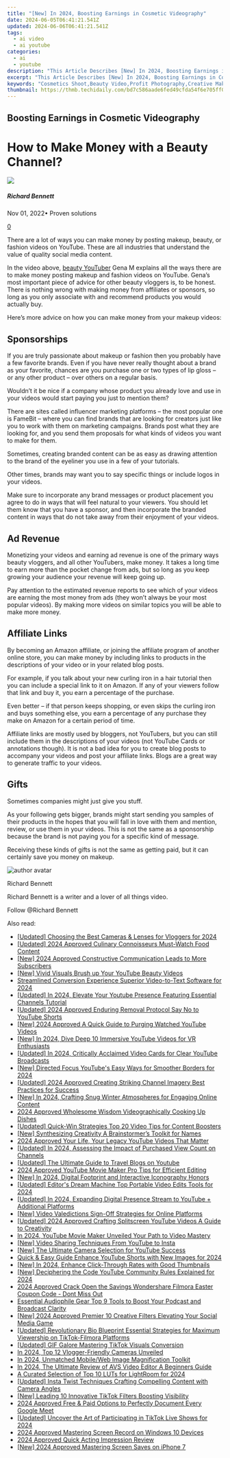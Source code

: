 ```yaml
---
title: "[New] In 2024, Boosting Earnings in Cosmetic Videography"
date: 2024-06-05T06:41:21.541Z
updated: 2024-06-06T06:41:21.541Z
tags:
  - ai video
  - ai youtube
categories:
  - ai
  - youtube
description: "This Article Describes [New] In 2024, Boosting Earnings in Cosmetic Videography"
excerpt: "This Article Describes [New] In 2024, Boosting Earnings in Cosmetic Videography"
keywords: "Cosmetics Shoot,Beauty Video,Profit Photography,Creative Makeup,VFX Cosmetics,Earn Vid Shots,Beauty Filming"
thumbnail: https://thmb.techidaily.com/bd7c586aade6fed49cfda54f6e705ff08c3876c36db98184cb0c5aec1615decc.jpg
---
```


## Boosting Earnings in Cosmetic Videography

# How to Make Money with a Beauty Channel?

![](https://images.wondershare.com/filmora/article-images/richard-bennett.jpg)

##### Richard Bennett

 Nov 01, 2022• Proven solutions

[0](#commentsBoxSeoTemplate)

There are a lot of ways you can make money by posting makeup, beauty, or fashion videos on YouTube. These are all industries that understand the value of quality social media content.

 In the video above, [beauty YouTuber](https://tools.techidaily.com/wondershare/filmora/download/) Gena M explains all the ways there are to make money posting makeup and fashion videos on YouTube. Gena’s most important piece of advice for other beauty vloggers is, to be honest. There is nothing wrong with making money from affiliates or sponsors, so long as you only associate with and recommend products you would actually buy.

Here’s more advice on how you can make money from your makeup videos:

## Sponsorships

If you are truly passionate about makeup or fashion then you probably have a few favorite brands. Even if you have never really thought about a brand as your favorite, chances are you purchase one or two types of lip gloss – or any other product – over others on a regular basis.

Wouldn’t it be nice if a company whose product you already love and use in your videos would start paying you just to mention them?

There are sites called influencer marketing platforms – the most popular one is FameBit – where you can find brands that are looking for creators just like you to work with them on marketing campaigns. Brands post what they are looking for, and you send them proposals for what kinds of videos you want to make for them.

Sometimes, creating branded content can be as easy as drawing attention to the brand of the eyeliner you use in a few of your tutorials.

Other times, brands may want you to say specific things or include logos in your videos.

Make sure to incorporate any brand messages or product placement you agree to do in ways that will feel natural to your viewers. You should let them know that you have a sponsor, and then incorporate the branded content in ways that do not take away from their enjoyment of your videos.

## Ad Revenue

Monetizing your videos and earning ad revenue is one of the primary ways beauty vloggers, and all other YouTubers, make money. It takes a long time to earn more than the pocket change from ads, but so long as you keep growing your audience your revenue will keep going up.

Pay attention to the estimated revenue reports to see which of your videos are earning the most money from ads (they won’t always be your most popular videos). By making more videos on similar topics you will be able to make more money.

## Affiliate Links

By becoming an Amazon affiliate, or joining the affiliate program of another online store, you can make money by including links to products in the descriptions of your video or in your related blog posts.

For example, if you talk about your new curling iron in a hair tutorial then you can include a special link to it on Amazon. If any of your viewers follow that link and buy it, you earn a percentage of the purchase.

Even better – if that person keeps shopping, or even skips the curling iron and buys something else, you earn a percentage of any purchase they make on Amazon for a certain period of time.

Affiliate links are mostly used by bloggers, not YouTubers, but you can still include them in the descriptions of your videos (not YouTube Cards or annotations though). It is not a bad idea for you to create blog posts to accompany your videos and post your affiliate links. Blogs are a great way to generate traffic to your videos.

## Gifts

Sometimes companies might just give you stuff.

As your following gets bigger, brands might start sending you samples of their products in the hopes that you will fall in love with them and mention, review, or use them in your videos. This is not the same as a sponsorship because the brand is not paying you for a specific kind of message.

Receiving these kinds of gifts is not the same as getting paid, but it can certainly save you money on makeup.

![author avatar](https://images.wondershare.com/filmora/article-images/richard-bennett.jpg)

Richard Bennett

Richard Bennett is a writer and a lover of all things video.

Follow @Richard Bennett

<span class="atpl-alsoreadstyle">Also read:</span>
<div><ul>
<li><a href="https://facebook-record-videos.techidaily.com/updated-choosing-the-best-cameras-and-lenses-for-vloggers-for-2024/"><u>[Updated] Choosing the Best Cameras & Lenses for Vloggers for 2024</u></a></li>
<li><a href="https://facebook-record-videos.techidaily.com/updated-2024-approved-culinary-connoisseurs-must-watch-food-content/"><u>[Updated] 2024 Approved  Culinary Connoisseurs  Must-Watch Food Content</u></a></li>
<li><a href="https://facebook-record-videos.techidaily.com/new-2024-approved-constructive-communication-leads-to-more-subscribers/"><u>[New] 2024 Approved  Constructive Communication Leads to More Subscribers</u></a></li>
<li><a href="https://facebook-record-videos.techidaily.com/new-vivid-visuals-brush-up-your-youtube-beauty-videos/"><u>[New] Vivid Visuals  Brush up Your YouTube Beauty Videos</u></a></li>
<li><a href="https://facebook-record-videos.techidaily.com/streamlined-conversion-experience-superior-video-to-text-software-for-2024/"><u>Streamlined Conversion Experience  Superior Video-to-Text Software for 2024</u></a></li>
<li><a href="https://facebook-record-videos.techidaily.com/updated-in-2024-elevate-your-youtube-presence-featuring-essential-channels-tutorial/"><u>[Updated] In 2024, Elevate Your Youtube Presence  Featuring Essential Channels Tutorial</u></a></li>
<li><a href="https://facebook-record-videos.techidaily.com/updated-2024-approved-enduring-removal-protocol-say-no-to-youtube-shorts/"><u>[Updated] 2024 Approved  Enduring Removal Protocol  Say No to YouTube Shorts</u></a></li>
<li><a href="https://facebook-record-videos.techidaily.com/new-2024-approved-a-quick-guide-to-purging-watched-youtube-videos/"><u>[New] 2024 Approved  A Quick Guide to Purging Watched YouTube Videos</u></a></li>
<li><a href="https://facebook-record-videos.techidaily.com/new-in-2024-dive-deep-10-immersive-youtube-videos-for-vr-enthusiasts/"><u>[New] In 2024, Dive Deep  10 Immersive YouTube Videos for VR Enthusiasts</u></a></li>
<li><a href="https://facebook-record-videos.techidaily.com/updated-in-2024-critically-acclaimed-video-cards-for-clear-youtube-broadcasts/"><u>[Updated] In 2024, Critically Acclaimed Video Cards for Clear YouTube Broadcasts</u></a></li>
<li><a href="https://facebook-record-videos.techidaily.com/new-directed-focus-youtubes-easy-ways-for-smoother-borders-for-2024/"><u>[New] Directed Focus  YouTube's Easy Ways for Smoother Borders for 2024</u></a></li>
<li><a href="https://facebook-record-videos.techidaily.com/updated-2024-approved-creating-striking-channel-imagery-best-practices-for-success/"><u>[Updated] 2024 Approved  Creating Striking Channel Imagery  Best Practices for Success</u></a></li>
<li><a href="https://facebook-record-videos.techidaily.com/new-in-2024-crafting-snug-winter-atmospheres-for-engaging-online-content/"><u>[New] In 2024, Crafting Snug Winter Atmospheres for Engaging Online Content</u></a></li>
<li><a href="https://facebook-record-videos.techidaily.com/2024-approved-wholesome-wisdom-videographically-cooking-up-dishes/"><u>2024 Approved  Wholesome Wisdom  Videographically Cooking Up Dishes</u></a></li>
<li><a href="https://facebook-record-videos.techidaily.com/updated-quick-win-strategies-top-20-video-tips-for-content-boosters/"><u>[Updated] Quick-Win Strategies  Top 20 Video Tips for Content Boosters</u></a></li>
<li><a href="https://facebook-record-videos.techidaily.com/new-synthesizing-creativity-a-brainstormers-toolkit-for-names/"><u>[New] Synthesizing Creativity  A Brainstormer’s Toolkit for Names</u></a></li>
<li><a href="https://facebook-record-videos.techidaily.com/2024-approved-your-life-your-legacy-youtube-videos-that-matter/"><u>2024 Approved  Your Life, Your Legacy  YouTube Videos That Matter</u></a></li>
<li><a href="https://facebook-record-videos.techidaily.com/updated-in-2024-assessing-the-impact-of-purchased-view-count-on-channels/"><u>[Updated] In 2024, Assessing the Impact of Purchased View Count on Channels</u></a></li>
<li><a href="https://facebook-record-videos.techidaily.com/updated-the-ultimate-guide-to-travel-blogs-on-youtube/"><u>[Updated] The Ultimate Guide to Travel Blogs on Youtube</u></a></li>
<li><a href="https://facebook-record-videos.techidaily.com/2024-approved-youtube-movie-maker-pro-tips-for-efficient-editing/"><u>2024 Approved  YouTube Movie Maker Pro Tips for Efficient Editing</u></a></li>
<li><a href="https://facebook-record-videos.techidaily.com/new-in-2024-digital-footprint-and-interactive-iconography-honors/"><u>[New] In 2024, Digital Footprint and Interactive Iconography Honors</u></a></li>
<li><a href="https://facebook-record-videos.techidaily.com/updated-editors-dream-machine-top-portable-video-edits-tools-for-2024/"><u>[Updated] Editor's Dream Machine  Top Portable Video Edits Tools for 2024</u></a></li>
<li><a href="https://facebook-record-videos.techidaily.com/updated-in-2024-expanding-digital-presence-stream-to-youtube-plus-additional-platforms/"><u>[Updated] In 2024, Expanding Digital Presence  Stream to YouTube + Additional Platforms</u></a></li>
<li><a href="https://facebook-record-videos.techidaily.com/new-video-valedictions-sign-off-strategies-for-online-platforms/"><u>[New] Video Valedictions  Sign-Off Strategies for Online Platforms</u></a></li>
<li><a href="https://facebook-record-videos.techidaily.com/updated-2024-approved-crafting-splitscreen-youtube-videos-a-guide-to-creativity/"><u>[Updated] 2024 Approved  Crafting Splitscreen YouTube Videos  A Guide to Creativity</u></a></li>
<li><a href="https://facebook-record-videos.techidaily.com/in-2024-youtube-movie-maker-unveiled-your-path-to-video-mastery/"><u>In 2024, YouTube Movie Maker Unveiled  Your Path to Video Mastery</u></a></li>
<li><a href="https://facebook-record-videos.techidaily.com/new-video-sharing-techniques-from-youtube-to-insta/"><u>[New] Video Sharing Techniques From YouTube to Insta</u></a></li>
<li><a href="https://facebook-record-videos.techidaily.com/new-the-ultimate-camera-selection-for-youtube-success/"><u>[New] The Ultimate Camera Selection for YouTube Success</u></a></li>
<li><a href="https://facebook-record-videos.techidaily.com/quick-and-easy-guide-enhance-youtube-shorts-with-new-images-for-2024/"><u>Quick & Easy Guide  Enhance YouTube Shorts with New Images for 2024</u></a></li>
<li><a href="https://facebook-record-videos.techidaily.com/new-in-2024-enhance-click-through-rates-with-good-thumbnails/"><u>[New] In 2024, Enhance Click-Through Rates with Good Thumbnails</u></a></li>
<li><a href="https://facebook-record-videos.techidaily.com/new-deciphering-the-code-youtube-community-rules-explained-for-2024/"><u>[New] Deciphering the Code  YouTube Community Rules Explained for 2024</u></a></li>
<li><a href="https://video-creation-software.techidaily.com/2024-approved-crack-open-the-savings-wondershare-filmora-easter-coupon-code-dont-miss-out/"><u>2024 Approved Crack Open the Savings Wondershare Filmora Easter Coupon Code - Dont Miss Out</u></a></li>
<li><a href="https://sound-optimizing.techidaily.com/essential-audiophile-gear-top-9-tools-to-boost-your-podcast-and-broadcast-clarity/"><u>Essential Audiophile Gear Top 9 Tools to Boost Your Podcast and Broadcast Clarity</u></a></li>
<li><a href="https://tiktok-clips.techidaily.com/new-2024-approved-premier-10-creative-filters-elevating-your-social-media-game/"><u>[New] 2024 Approved  Premier 10 Creative Filters Elevating Your Social Media Game</u></a></li>
<li><a href="https://tiktok-video-recordings.techidaily.com/updated-revolutionary-bio-blueprint-essential-strategies-for-maximum-viewership-on-tiktok-filmora-platforms/"><u>[Updated] Revolutionary Bio Blueprint  Essential Strategies for Maximum Viewership on TikTok-Filmora Platforms</u></a></li>
<li><a href="https://tiktok-video-recordings.techidaily.com/updated-gif-galore-mastering-tiktok-visuals-conversion/"><u>[Updated] GIF Galore  Mastering TikTok Visuals Conversion</u></a></li>
<li><a href="https://youtube-help.techidaily.com/in-2024-top-12-vlogger-friendly-cameras-unveiled/"><u>In 2024, Top 12 Vlogger-Friendly Cameras Unveiled</u></a></li>
<li><a href="https://some-approaches.techidaily.com/in-2024-unmatched-mobileweb-image-magnification-toolkit/"><u>In 2024, Unmatched Mobile/Web Image Magnification Toolkit</u></a></li>
<li><a href="https://smart-video-editing.techidaily.com/in-2024-the-ultimate-review-of-avs-video-editor-a-beginners-guide/"><u>In 2024, The Ultimate Review of AVS Video Editor A Beginners Guide</u></a></li>
<li><a href="https://extra-lessons.techidaily.com/a-curated-selection-of-top-10-luts-for-lightroom-for-2024/"><u>A Curated Selection of Top 10 LUTs for LightRoom for 2024</u></a></li>
<li><a href="https://instagram-video-recordings.techidaily.com/updated-insta-twist-techniques-crafting-compelling-content-with-camera-angles/"><u>[Updated] Insta Twist Techniques  Crafting Compelling Content with Camera Angles</u></a></li>
<li><a href="https://tiktok-video-files.techidaily.com/new-leading-10-innovative-tiktok-filters-boosting-visibility/"><u>[New] Leading 10 Innovative TikTok Filters Boosting Visibility</u></a></li>
<li><a href="https://video-screen-grab.techidaily.com/2024-approved-free-and-paid-options-to-perfectly-document-every-google-meet/"><u>2024 Approved  Free & Paid Options to Perfectly Document Every Google Meet</u></a></li>
<li><a href="https://tiktok-video-files.techidaily.com/updated-uncover-the-art-of-participating-in-tiktok-live-shows-for-2024/"><u>[Updated] Uncover the Art of Participating in TikTok Live Shows for 2024</u></a></li>
<li><a href="https://remote-screen-capture.techidaily.com/2024-approved-mastering-screen-record-on-windows-10-devices/"><u>2024 Approved  Mastering Screen Record on Windows 10 Devices</u></a></li>
<li><a href="https://vimeo-videos.techidaily.com/2024-approved-quick-acting-impression-review/"><u>2024 Approved  Quick Acting Impression Review</u></a></li>
<li><a href="https://video-screen-grab.techidaily.com/new-2024-approved-mastering-screen-saves-on-iphone-7/"><u>[New] 2024 Approved  Mastering Screen Saves on iPhone 7</u></a></li>
</ul></div>

<ins class="adsbygoogle"
      style="display:block"
      data-ad-client="ca-pub-7571918770474297"
      data-ad-slot="8358498916"
      data-ad-format="auto"
      data-full-width-responsive="true"></ins>